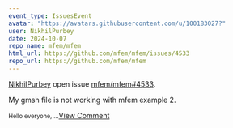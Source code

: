 ```yaml
---
event_type: IssuesEvent
avatar: "https://avatars.githubusercontent.com/u/100183027?"
user: NikhilPurbey
date: 2024-10-07
repo_name: mfem/mfem
html_url: https://github.com/mfem/mfem/issues/4533
repo_url: https://github.com/mfem/mfem
---
```


<a href='https://github.com/NikhilPurbey' target='_blank'>NikhilPurbey</a> open issue <a href='https://github.com/mfem/mfem/issues/4533' target='_blank'>mfem/mfem#4533</a>.

<p>My gmsh file is not working with mfem example 2.</p><small>Hello everyone, ...</small><a href='https://github.com/mfem/mfem/issues/4533' target='_blank'>View Comment</a>